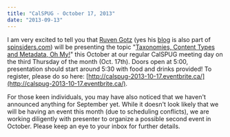 ```yaml
---
title: "CalSPUG - October 17, 2013"
date: "2013-09-13"
---
```


I am very excited to tell you that [Ruven Gotz](https://twitter.com/ruveng) (yes his [blog](http://spinsiders.com/ruveng/) is also part of [spinsiders.com](http://spinsiders.com/)) will be presenting the topic "[Taxonomies, Content Types and Metadata, Oh My!](http://calspug-2013-10-17.eventbrite.ca/)" this October at our regular CalSPUG meeting day on the third Thursday of the month (Oct. 17th). Doors open at 5:00, presentation should start around 5:30 with food and drinks provided! To register, please do so here: [http://calspug-2013-10-17.eventbrite.ca/](http://calspug-2013-10-17.eventbrite.ca/).

For those keen individuals, you may have also noticed that we haven't announced anything for September yet. While it doesn't look likely that we will be having an event this month (due to scheduling conflicts), we are working diligently with presenter to organize a possible second event in October. Please keep an eye to your inbox for further details.
